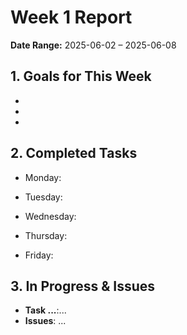 # Week 1 Report

**Date Range:** 2025-06-02 – 2025-06-08

## 1. Goals for This Week

* 
*
*

## 2. Completed Tasks

* Monday:

* Tuesday:

* Wednesday:
  
* Thursday:
  
* Friday:

## 3. In Progress & Issues

*  **Task ...**:...
*  **Issues**: ...
